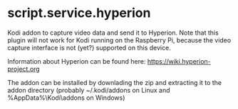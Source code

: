 script.service.hyperion
=======================

Kodi addon to capture video data and send it to Hyperion. Note that this plugin will not work for Kodi running on the Raspberry Pi, because the video capture interface is not (yet?) supported on this device.

Information about Hyperion can be found here: https://wiki.hyperion-project.org

The addon can be installed by downlading the zip and extracting it to the addon directory (probably ~/.kodi/addons on Linux and %AppData%\Kodi\addons on Windows)
